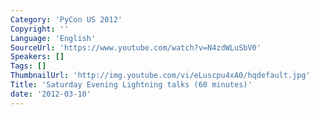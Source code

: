 ```yaml
---
Category: 'PyCon US 2012'
Copyright: ''
Language: 'English'
SourceUrl: 'https://www.youtube.com/watch?v=N4zdWLuSbV0'
Speakers: []
Tags: []
ThumbnailUrl: 'http://img.youtube.com/vi/eLuscpu4xA0/hqdefault.jpg'
Title: 'Saturday Evening Lightning talks (60 minutes)'
date: '2012-03-10'
---
```

